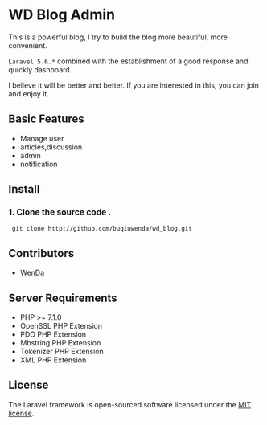 # WD Blog Admin

This is a powerful blog, I try to build the blog more beautiful, more convenient. 

`Laravel 5.6.*`  combined with the establishment of a good response and quickly dashboard.

I believe it will be better and better. If you are interested in this, you can join and enjoy it.

## Basic Features
  
- Manage user 
- articles,discussion
- admin
- notification


## Install

### 1. Clone the source code .

```shell
 git clone http://github.com/buqiuwenda/wd_blog.git

``` 


## Contributors

- [WenDa](http://github.com/buqiuwenda)


## Server Requirements

- PHP >= 7.1.0
- OpenSSL PHP Extension
- PDO PHP Extension
- Mbstring PHP Extension
- Tokenizer PHP Extension
- XML PHP Extension

## License

The Laravel framework is open-sourced software licensed under the [MIT license](http://opensource.org/licenses/MIT).
